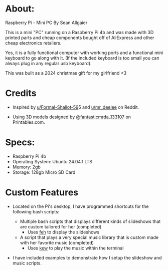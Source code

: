 # About:

Raspberry Pi - Mini PC
By Sean Allgaier

This is a mini "PC" running on a Raspberry Pi 4b and was made with 3D printed parts and cheap components bought off of AliExpress and other cheap electronics retailers.

Yes, it is a fully functional computer with working ports and a functional mini keyboard to go along with it. (If the included keyboard is too small you can always plug in any regular usb keyboard).

This was built as a 2024 christmas gift for my girlfriend <3

# Credits

- Inspired by [u/Formal-Shallot-59](https://www.reddit.com/r/RASPBERRY_PI_PROJECTS/comments/1dxx3cd/introducing_retropooter_raspi_5/?utm_source=share&utm_medium=web3x&utm_name=web3xcss&utm_term=1&utm_content=share_button)5 and [u/mr_deelee](https://www.reddit.com/r/prusa3d/comments/180rmmo/raspberry_pi_retro_pc/?utm_source=share&utm_medium=web3x&utm_name=web3xcss&utm_term=1&utm_content=share_button) on Reddit.

- Using 3D models designed by [@fantasticmrda_133107](https://www.printables.com/model/654635-retro-desktop-pc-raspberry-pi-case#preview.aiXwf) on Printables.com.

# Specs: 
- Raspberry Pi 4b
- Operating System: Ubuntu 24.04.1 LTS
- Memory: 2gb
- Storage: 128gb Micro SD Card	

# Custom Features

- Located on the Pi's desktop, I have programmed shortcuts for the following bash scripts:
   - Multiple bash scripts that displays different kinds of slideshows that are custom tailored for her (completed)
     - Uses [feh](https://github.com/derf/feh) to display the slideshows 
   - A script that plays a very special music library that is custom made with her favorite music (completed)
     - Uses [kew](https://github.com/ravachol/kew) to play the music within the terminal

- I have included examples to demonstrate how I setup the slideshow and music scripts.
